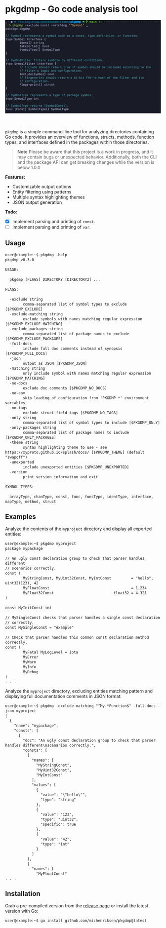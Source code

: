 # pkgdmp - Go code analysis tool

<div align="center">
  <img src=".github/screenshot.png" alt="Screenshot of pkgdmp analyzing its own code" width="800" />
</div>
<br />
<br />

`pkgdmp` is a simple command-line tool for analyzing directories containing Go code. It provides an overview of functions, structs, methods, function types, and interfaces defined in the packages within those directories.

> **Note**
> Please be aware that this project is a work in progress, and it may contain bugs or unexpected behavior. Additionally, both the CLI and the package API can get breaking changes while the version is below 1.0.0

**Features:**

- Customizable output options
- Entity filtering using patterns
- Multiple syntax highlighting themes
- JSON output generation

**Todo:**

- [x] Implement parsing and printing of `const`.
- [ ] Implement parsing and printing of `var`.

## Usage

```console
user@example:~$ pkgdmp -help
pkgdmp v0.3.0

USAGE:

  pkgdmp [FLAGS] DIRECTORY [DIRECTORY2] ...

FLAGS:

  -exclude string
        comma-separated list of symbol types to exclude [$PKGDMP_EXCLUDE]
  -exclude-matching string
        exclude symbols with names matching regular expression [$PKGDMP_EXCLUDE_MATCHING]
  -exclude-packages string
        comma-separated list of package names to exclude [$PKGDMP_EXCLUDE_PACKAGES]
  -full-docs
        include full doc comments instead of synopsis [$PKGDMP_FULL_DOCS]
  -json
        output as JSON [$PKGDMP_JSON]
  -matching string
        only include symbol with names matching regular expression [$PKGDMP_MATCHING]
  -no-docs
        exclude doc comments [$PKGDMP_NO_DOCS]
  -no-env
        skip loading of configuration from 'PKGDMP_*' environment variables
  -no-tags
        exclude struct field tags [$PKGDMP_NO_TAGS]
  -only string
        comma-separated list of symbol types to include [$PKGDMP_ONLY]
  -only-packages string
        comma-separated list of package names to include [$PKGDMP_ONLY_PACKAGES]
  -theme string
        syntax highlighting theme to use - see https://xyproto.github.io/splash/docs/ [$PKGDMP_THEME] (default "swapoff")
  -unexported
        include unexported entities [$PKGDMP_UNEXPORTED]
  -version
        print version information and exit

SYMBOL TYPES:

  arrayType, chanType, const, func, funcType, identType, interface, mapType, method, struct

```

## Examples

Analyze the contents of the `myproject` directory and display all exported entities:

```console
user@example:~$ pkgdmp myproject
package mypackage

// An ugly const declaration group to check that parser handles different
// scenarios correctly.
const (
        MyStringConst, MyUint32Const, MyIntConst         = "hello", uint32(123), 42
        MyFloatConst                                     = 1.234
        MyFloat32Const                           float32 = 4.321
)

const MyInitConst int

// MySingleConst checks that parser handles a single const declaration
// correctly.
const MySingleConst = "example"

// Check that parser handles this common const declaration method correctly.
const (
        MyFatal MyLogLevel = iota
        MyError
        MyWarn
        MyInfo
        MyDebug
)
. . .
```

Analyze the `myproject` directory, excluding entities matching pattern and displaying full documentation comments in JSON format:

```console
user@example:~$ pkgdmp -exclude-matching "^My.*Function$" -full-docs -json myproject
[
  {
    "name": "mypackage",
    "consts": [
      {
        "doc": "An ugly const declaration group to check that parser handles different\nscenarios correctly.",
        "consts": [
          {
            "names": [
              "MyStringConst",
              "MyUint32Const",
              "MyIntConst"
            ],
            "values": [
              {
                "value": "\"hello\"",
                "type": "string"
              },
              {
                "value": "123",
                "type": "uint32",
                "specific": true
              },
              {
                "value": "42",
                "type": "int"
              }
            ]
          },
          {
            "names": [
              "MyFloatConst"
. . .
```

## Installation

Grab a pre-compiled version from the [release page](https://github.com/michenriksen/pkgdmp/releases) or install the latest version with Go:

```console
user@example:~$ go install github.com/michenriksen/pkgdmp@latest
```
